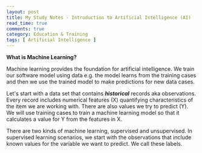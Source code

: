 ```yaml
---
layout: post
title: My Study Notes - Introduction to Artificial Intelligence (AI)
read_time: true  
comments: true
category: Education & Training
tags: [ Artificial Intelligence ]
---
```


**What is Machine Learning?**

Machine learning provides the foundation for artificial intelligence. We train our software model using data e.g. the model learns from the training cases and then we use the trained model to make predictions for new data cases.

Let's start with a data set that contains ***historical*** records aka observations. Every record includes numerical features (X) quantifying characteristics of the item we are working with. 
There are also values we try to predict (Y). We will use training cases to train a machine learning model so that it calculates a value for Y from the features in X.

There are two kinds of machine learning, supervised and unsupervised. In supervised learning scenarios, we start with the observations that include known values for the variable we want to predict. We call these labels.



